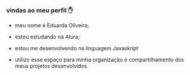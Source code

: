 ###  vindas ao meu perfil ✋

- meu nome é Eduarda Oliveira;

- estou estudando na Alura;
- estou me desenvolvendo na linguagem Javaskript
- utilizo esse espaço para minha organização e compartilhamento dos meus projetos desenvolvidos
